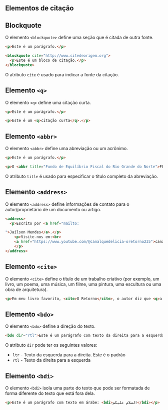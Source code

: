 ## Elementos de citação

## Blockquote 

O elemento `<blockquote>` define uma seção que é citada de outra fonte.

```html
<p>Este é um parágrafo.</p>

<blockquote cite="http://www.sitedeorigem.org">
  <p>Este é um bloco de citação.</p>
</blockquote>
```

O atributo `cite` é usado para indicar a fonte da citação.

## Elemento `<q>`
O elemento `<q>` define uma citação curta.

```html
<p>Este é um parágrafo.</p>

<p>Este é um <q>citação curta</q>.</p>
```

## Elemento `<abbr>`

O elemento `<abbr>` define uma abreviação ou um acrônimo.

```html
<p>Este é um parágrafo.</p>

<p>O <abbr title="Fundo de Equilíbrio Fiscal do Rio Grande do Norte">FUDERN</abbr> foi criado em 2017</p>
```

O atributo `title` é usado para especificar o título completo da abreviação.

## Elemento `<address>`

O elemento `<address>` define informações de contato para o autor/proprietário de um documento ou artigo.

```html
<address>
  <p>Escrito por <a href="mailto:

">Jailson Mendes</a>.</p>
    <p>Visite-nos em:<br>
    <a href="https://www.youtube.com/@canalquedelicia-oretorno235">canal da delicia</a><br>
    </p>
</address>
```

## Elemento `<cite>`

O elemento `<cite>` define o título de um trabalho criativo (por exemplo, um livro, um poema, uma música, um filme, uma pintura, uma escultura ou uma obra de arquitetura).

```html
<p>Em meu livro favorito, <cite>O Retorno</cite>, o autor diz que <q>a vida é uma delicia.</q></p>
```

## Elemento `<bdo>`

O elemento `<bdo>` define a direção do texto.

```html
<bdo dir="rtl">Este é um parágrafo com texto da direita para a esquerda.</bdo>
```

O atributo `dir` pode ter os seguintes valores:

- `ltr` - Texto da esquerda para a direita. Este é o padrão
- `rtl` - Texto da direita para a esquerda

## Elemento `<bdi>`

O elemento `<bdi>` isola uma parte do texto que pode ser formatada de forma diferente do texto que está fora dela.

```html
<p>Este é um parágrafo com texto em árabe: <bdi>السلام عليكم</bdi></p>
```